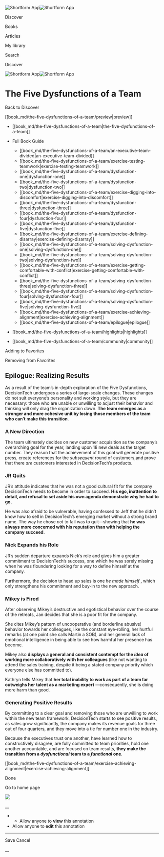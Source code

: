 ![Shortform App](/img/logo.36a2399e.svg)![Shortform App](/img/logo-dark.70c1b072.svg)

Discover

Books

Articles

My library

Search

Discover

![Shortform App](/img/logo.36a2399e.svg)![Shortform App](/img/logo-dark.70c1b072.svg)

# The Five Dysfunctions of a Team

Back to Discover

[[book_md/the-five-dysfunctions-of-a-team/preview|preview]]

  * [[book_md/the-five-dysfunctions-of-a-team|the-five-dysfunctions-of-a-team]]
  * Full Book Guide

    * [[book_md/the-five-dysfunctions-of-a-team/an-executive-team-divided|an-executive-team-divided]]
    * [[book_md/the-five-dysfunctions-of-a-team/exercise-testing-teamwork|exercise-testing-teamwork]]
    * [[book_md/the-five-dysfunctions-of-a-team/dysfunction-one|dysfunction-one]]
    * [[book_md/the-five-dysfunctions-of-a-team/dysfunction-two|dysfunction-two]]
    * [[book_md/the-five-dysfunctions-of-a-team/exercise-digging-into-discomfort|exercise-digging-into-discomfort]]
    * [[book_md/the-five-dysfunctions-of-a-team/dysfunction-three|dysfunction-three]]
    * [[book_md/the-five-dysfunctions-of-a-team/dysfunction-four|dysfunction-four]]
    * [[book_md/the-five-dysfunctions-of-a-team/dysfunction-five|dysfunction-five]]
    * [[book_md/the-five-dysfunctions-of-a-team/exercise-defining-disarray|exercise-defining-disarray]]
    * [[book_md/the-five-dysfunctions-of-a-team/solving-dysfunction-one|solving-dysfunction-one]]
    * [[book_md/the-five-dysfunctions-of-a-team/solving-dysfunction-two|solving-dysfunction-two]]
    * [[book_md/the-five-dysfunctions-of-a-team/exercise-getting-comfortable-with-conflict|exercise-getting-comfortable-with-conflict]]
    * [[book_md/the-five-dysfunctions-of-a-team/solving-dysfunction-three|solving-dysfunction-three]]
    * [[book_md/the-five-dysfunctions-of-a-team/solving-dysfunction-four|solving-dysfunction-four]]
    * [[book_md/the-five-dysfunctions-of-a-team/solving-dysfunction-five|solving-dysfunction-five]]
    * [[book_md/the-five-dysfunctions-of-a-team/exercise-achieving-alignment|exercise-achieving-alignment]]
    * [[book_md/the-five-dysfunctions-of-a-team/epilogue|epilogue]]
  * [[book_md/the-five-dysfunctions-of-a-team/highlights|highlights]]
  * [[book_md/the-five-dysfunctions-of-a-team/community|community]]



Adding to Favorites 

Removing from Favorites 

## Epilogue: Realizing Results

As a result of the team’s in-depth exploration of the Five Dysfunctions, DecisionTech undergoes a series of large-scale changes. These changes do not suit everyone’s personality and working style, but they are necessary: those who are unable or unwilling to adjust their behavior and thinking will only drag the organization down. **The team emerges as a stronger and more cohesive unit by losing those members of the team who can’t make this transition**.

### A New Direction

The team ultimately decides on new customer acquisition as the company’s overarching goal for the year, landing upon 18 new deals as the target number. They reason that the achievement of this goal will generate positive press, create references for the _subsequent_ round of customers,and prove that there _are_ customers interested in DecisionTech’s products.

### JR Quits

JR’s attitude indicates that he was not a good cultural fit for the company DecisionTech needs to become in order to succeed. **His ego, inattention to detail, and refusal to set aside his own agenda demonstrate why he had to go.**

He was also afraid to be vulnerable, having confessed to Jeff that he didn’t know how to sell in DecisionTech’s emerging market without a strong brand name. The way he chose _not_ to fail was to quit—showing that **he was always more concerned with his reputation than with helping the company succeed.**

### Nick Expands his Role

JR’s sudden departure expands Nick’s role and gives him a greater commitment to DecisionTech’s success, one which he was sorely missing when he was floundering looking for a way to define himself at the company.

Furthermore, the decision to head up sales is one _he made himself_ , which only strengthens his commitment and buy-in to the new approach.

### Mikey is Fired

After observing Mikey’s destructive and egotistical behavior over the course of the retreats, Jan decides that she is a poor fit for the company.

She cites Mikey’s pattern of uncooperative (and borderline abusive) behavior towards her colleagues, like the constant eye-rolling, her hurtful remarks (at one point she calls Martin a SOB), and her general lack of emotional intelligence in being able to see how harmful her presence has become.

Mikey also **displays a general and consistent contempt for the _idea_ of working more collaboratively with her colleagues** (like not wanting to attend the sales training, despite it being a stated company priority which everyone else has committed to).

Kathryn tells Mikey that **her total inability to work as part of a team far outweighs her talent as a marketing expert** —consequently, she is doing more harm than good.

### Generating Positive Results

By committing to a clear goal and removing those who are unwilling to work within the new team framework, DecisionTech starts to see positive results, as sales grow significantly, the company makes its revenue goals for three out of four quarters, and they move into a tie for number one in the industry.

Because the executives trust one another, have learned how to constructively disagree, are fully committed to team priorities, hold one another accountable, and are focused on team results, **they make the transition from a _dysfunctional_ team to a _functional_ one**.

[[book_md/the-five-dysfunctions-of-a-team/exercise-achieving-alignment|exercise-achieving-alignment]]

Done

Go to home page 

![](https://bat.bing.com/action/0?ti=56018282&Ver=2&mid=2896afb6-8edd-49a7-905e-143bf0375942&sid=1711133063fa11eebdec89a8b8ae3bbc&vid=171147a063fa11eea7440fcfeb230d96&vids=0&msclkid=N&pi=0&lg=en-US&sw=800&sh=600&sc=24&nwd=1&tl=Shortform%20%7C%20Book&p=https%3A%2F%2Fwww.shortform.com%2Fapp%2Fbook%2Fthe-five-dysfunctions-of-a-team%2Fepilogue&r=&lt=303&evt=pageLoad&sv=1&rn=638189)

__

  *   * Allow anyone to **view** this annotation
  * Allow anyone to **edit** this annotation



* * *

Save Cancel

__



